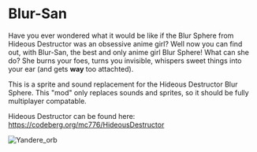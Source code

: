 # Blur-San
Have you ever wondered what it would be like if the Blur Sphere from Hideous Destructor was an obsessive anime girl? Well now you can find out, with Blur-San, the best and only anime girl Blur Sphere!
What can she do? She burns your foes, turns you invisible, whispers sweet things into your ear (and gets **way** too attachted). 

This is a sprite and sound replacement for the Hideous Destructor Blur Sphere.
This "mod" only replaces sounds and sprites, so it should be fully multiplayer compatable.

Hideous Destructor can be found here: https://codeberg.org/mc776/HideousDestructor

![Yandere_orb](https://user-images.githubusercontent.com/83889223/117590003-07d6ef00-b0f3-11eb-99d8-41a7c62834d3.jpg)